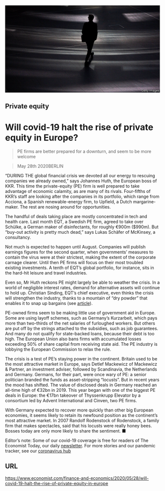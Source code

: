 ![](./images/20200530_FNP504.jpg)

## Private equity

# Will covid-19 halt the rise of private equity in Europe?

> PE firms are better prepared for a downturn, and seem to be more welcome

> May 28th 2020BERLIN

“DURING THE global financial crisis we devoted all our energy to rescuing companies we already owned,” says Johannes Huth, the European boss of KKR. This time the private-equity (PE) firm is well prepared to take advantage of economic calamity, as are many of its rivals. Four-fifths of KKR’s staff are looking after the companies in its portfolio, which range from Acciona, a Spanish renewable-energy firm, to Upfield, a Dutch margarine-maker. The rest are nosing around for opportunities.

The handful of deals taking place are mostly concentrated in tech and health care. Last month EQT, a Swedish PE firm, agreed to take over Schülke, a German maker of disinfectants, for roughly €900m ($990m). But “buy-out activity is pretty much dead,” says Lukas Schäfer of McKinsey, a consultancy.

Not much is expected to happen until August. Companies will publish earnings figures for the second quarter, when governments’ measures to contain the virus were at their strictest, making the extent of the corporate carnage clearer. Until then PE firms will focus on their most troubled existing investments. A tenth of EQT’s global portfolio, for instance, sits in the hard-hit leisure and travel industries.

Even so, Mr Huth reckons PE might largely be able to weather the crisis. In a world of negligible interest rates, demand for alternative assets will continue to hold up. Christian Sinding, EQT’s chief executive, even thinks the crisis will strengthen the industry, thanks to a mountain of “dry powder” that enables it to snap up bargains (see [article](https://www.economist.com//finance-and-economics/2020/05/30/can-private-equity-firms-turn-a-crisis-into-an-opportunity)).

PE-owned firms seem to be making little use of government aid in Europe. Some are using layoff schemes, such as Germany’s Kurzarbeit, which pays more than two-thirds of the net salaries of furloughed workers. But others are put off by the strings attached to the subsidies, such as job guarantees. And many do not qualify for state-backed loans, because their debt is too high. The European Union also bans firms with accumulated losses exceeding 50% of share capital from receiving state aid. The PE industry is lobbying the European Commission to relax the rule.

The crisis is a test of PE’s staying power in the continent. Britain used to be the most attractive market in Europe, says Detlef Mackewicz of Mackewicz & Partner, an investment adviser, followed by Scandinavia, the Netherlands and Germany. Germans, for their part, were once wary of PE: a senior politician branded the funds as asset-stripping “locusts”. But in recent years the mood has shifted. The value of disclosed deals in Germany reached an all-time high of €32bn in 2019. This year began with one of the biggest PE deals in Europe: the €17bn takeover of Thyssenkrupp Elevator by a consortium led by Advent International and Cinven, two PE firms.

With Germany expected to recover more quickly than other big European economies, it seems likely to retain its newfound position as the continent’s most attractive market. In 2007 Randolf Rodenstock of Rodenstock, a family firm that makes spectacles, said that his locusts were really honey bees. Bosses today are only more likely to share the sentiment. ■

Editor’s note: Some of our covid-19 coverage is free for readers of The Economist Today, our daily [newsletter](https://www.economist.com/https://my.economist.com/user#newsletter). For more stories and our pandemic tracker, see our [coronavirus hub](https://www.economist.com//news/2020/03/11/the-economists-coverage-of-the-coronavirus)

## URL

https://www.economist.com/finance-and-economics/2020/05/28/will-covid-19-halt-the-rise-of-private-equity-in-europe
